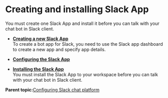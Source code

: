 # **Creating and installing Slack App**

You must create one Slack App and install it before you can talk with your chat bot in Slack client.

-   **[Creating a new Slack App](creating_a_new_slack_app.md)**  
To create a bot app for Slack, you need to use the Slack app dashboard to create a new app and specify app details.
-   **[Configuring the Slack App](configuring_your_slack_app.md)**  

-   **[Installing the Slack App](installing_the_app.md)**  
You must install the Slack App to your workspace before you can talk with your chat bot in Slack client.

**Parent topic:**[Configuring Slack chat platform](chatops_prerequisite_slack.md)


